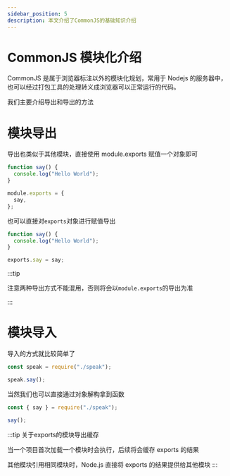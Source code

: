 ```yaml
---
sidebar_position: 5
description: 本文介绍了CommonJS的基础知识介绍
---
```


# CommonJS 模块化介绍

CommonJS 是属于浏览器标注以外的模块化规划，常用于 Nodejs 的服务器中，也可以经过打包工具的处理转义成浏览器可以正常运行的代码。

我们主要介绍导出和导出的方法

# 模块导出

导出也类似于其他模块，直接使用 module.exports 赋值一个对象即可

```js
function say() {
  console.log("Hello World");
}

module.exports = {
  say,
};
```

也可以直接对`exports`对象进行赋值导出

```js
function say() {
  console.log("Hello World");
}

exports.say = say;
```

:::tip

注意两种导出方式不能混用，否则将会以`module.exports`的导出为准

:::

# 模块导入

导入的方式就比较简单了

```js
const speak = require("./speak");

speak.say();
```

当然我们也可以直接通过对象解构拿到函数

```js
const { say } = require("./speak");

say();
```

:::tip 关于exports的模块导出缓存

当一个项目首次加载一个模块时会执行，后续将会缓存 exports 的结果

其他模块引用相同模块时，Node.js 直接将 exports 的结果提供给其他模块
:::
